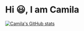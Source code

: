 # Hi :smiley:, I am Camila

[![Camila's GitHub stats](https://github-readme-stats.vercel.app/api?username=mibezerra)](https://github.com/mibezerra/github-readme-stats)
